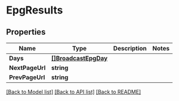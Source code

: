 # EpgResults

## Properties

Name | Type | Description | Notes
------------ | ------------- | ------------- | -------------
**Days** | [**[]BroadcastEpgDay**](BroadcastEPGDay.md) |  | 
**NextPageUrl** | **string** |  | 
**PrevPageUrl** | **string** |  | 

[[Back to Model list]](../README.md#documentation-for-models) [[Back to API list]](../README.md#documentation-for-api-endpoints) [[Back to README]](../README.md)


